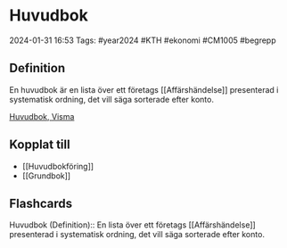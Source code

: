 # Huvudbok

2024-01-31 16:53
Tags: #year2024 #KTH #ekonomi #CM1005 #begrepp

## Definition

En huvudbok är en lista över ett företags [[Affärshändelse]] presenterad i systematisk ordning, det vill säga sorterade efter konto.

[Huvudbok, Visma](https://vismaspcs.se/ekonomiska-termer/vad-ar-huvudbok)

## Kopplat till

- [[Huvudbokföring]]
- [[Grundbok]]

## Flashcards

Huvudbok (Definition):: En lista över ett företags [[Affärshändelse]] presenterad i systematisk ordning, det vill säga sorterade efter konto.
<!--SR:!2024-02-19,9,250!2024-02-21,13,288-->
